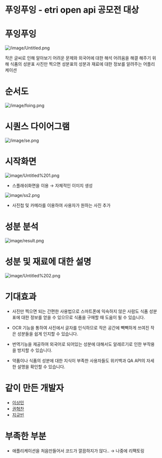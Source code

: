 # 푸잉푸잉 - etri open api 공모전 대상

# 푸잉푸잉

![/image/Untitled.png](/image/Untitled.png)

작은 글씨로 인해 알아보기 어려운 문제와 외국어에 대한 해석 어려움을 해결 해주기 위해 식품의 성분표 사진만 찍으면 성분표의 성분과 재료에 대한 정보를 알려주는 어플리케이션

# 순서도

![/image/foing.png](/image/foing.png)

# 시퀀스 다이어그램

![/image/se.png](/image/se.png)

# 시작화면

![image/Untitled%201.png](/image/Untitled%201.png)

- 스플래쉬화면을 이용 → 자체적인 이미지 생성

![image/ss2.png](image/ss2.png)

- 사진첩 및 카메라를 이용하여 사용자가 원하는 사진 추가

# 성분 분석

![image/result.png](image/result.png)

# 성분 및 재료에 대한 설명

![image/Untitled%202.png](image/Untitled%202.png)

# 기대효과

- 사진만 찍으면 되는 간편한 사용법으로 스마트폰에 익숙하지 않은 사람도 식품 성분표에 대한 정보를 얻을 수 있으므로 식품을 구매할 때 도움이 될 수 있습니다.

- OCR 기능을 통하여 사진에서 글자를 인식하므로 작은 공간에 빽빽하게 쓰여진 작은 성분들을 쉽게 인지할 수 있습니다.

- 번역기능을 제공하여 외국어로 되어있는 성분에 대해서도 알레르기로 인한 부작용을 방지할 수 있습니다.

- 약품이나 식품의 성분에 대한 지식이 부족한 사용자들도 위키백과 QA API의 자세한 설명을 확인할 수 있습니다.

# 같이 만든 개발자

- [이상민](https://github.com/tkdals2317)
- [권혁찬](https://github.com/HyeokChan)
- [지규빈](https://github.com/jie1029)

# 부족한 부분

- 애플리케이션을 처음만들어서 코드가 깔끔하지가 않다.. → 나중에 리팩토링

